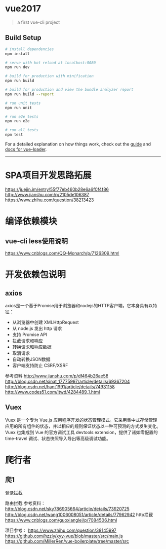 # vue2017

> a first vue-cli project

## Build Setup

``` bash
# install dependencies
npm install

# serve with hot reload at localhost:8080
npm run dev

# build for production with minification
npm run build

# build for production and view the bundle analyzer report
npm run build --report

# run unit tests
npm run unit

# run e2e tests
npm run e2e

# run all tests
npm test
```

For a detailed explanation on how things work, check out the [guide](http://vuejs-templates.github.io/webpack/) and [docs for vue-loader](http://vuejs.github.io/vue-loader).

* * *

# SPA项目开发思路拓展
https://juejin.im/entry/55f77eb460b28e6a6f0f4f86
http://www.jianshu.com/p/2105de106387
https://www.zhihu.com/question/38213423

# 编译依赖模块
## vue-cli less使用说明
https://www.cnblogs.com/QQ-Monarch/p/7126309.html

# 开发依赖包说明
## axios
axios是一个基于Promise用于浏览器和nodejs的HTTP客户端，它本身具有以特征：
* 从浏览器中创建 XMLHttpRequest
* 从 node.js 发出 http 请求
* 支持 Promise API
* 拦截请求和响应
* 转换请求和响应数据
* 取消请求
* 自动转换JSON数据
* 客户端支持防止 CSRF/XSRF

参考资料
http://www.jianshu.com/p/df464b26ae58
http://blog.csdn.net/sinat_17775997/article/details/69367204
http://blog.csdn.net/hant1991/article/details/74931158
http://www.codes51.com/itwd/4284489_1.html

## Vuex
Vuex 是一个专为 Vue.js 应用程序开发的状态管理模式。它采用集中式存储管理应用的所有组件的状态，并以相应的规则保证状态以一种可预测的方式发生变化。Vuex 也集成到 Vue 的官方调试工具 devtools extension，提供了诸如零配置的 time-travel 调试、状态快照导入导出等高级调试功能。


# 爬行者
## 爬1
登录拦截

路由拦截
参考资料：
http://blog.csdn.net/sky786905664/article/details/73920725
http://blog.csdn.net/wang1006008051/article/details/77962942
http拦截
https://www.cnblogs.com/guoxianglei/p/7084506.html

项目参考：
https://www.zhihu.com/question/38145997
https://github.com/hzzly/xyy-vue/blob/master/src/main.js
https://github.com/MillerRen/vue-boilerplate/tree/master/src
